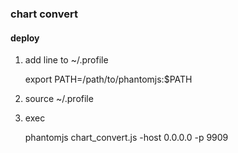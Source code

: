 ### chart convert 

#### deploy

1. add line to ~/.profile

    export PATH=/path/to/phantomjs:$PATH
2. source ~/.profile

3. exec 

    phantomjs chart_convert.js -host 0.0.0.0 -p 9909
